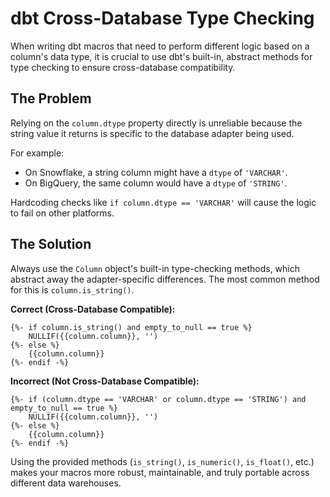 # dbt Cross-Database Type Checking

When writing dbt macros that need to perform different logic based on a column's data type, it is crucial to use dbt's built-in, abstract methods for type checking to ensure cross-database compatibility.

## The Problem

Relying on the `column.dtype` property directly is unreliable because the string value it returns is specific to the database adapter being used.

For example:
- On Snowflake, a string column might have a `dtype` of `'VARCHAR'`.
- On BigQuery, the same column would have a `dtype` of `'STRING'`.

Hardcoding checks like `if column.dtype == 'VARCHAR'` will cause the logic to fail on other platforms.

## The Solution

Always use the `Column` object's built-in type-checking methods, which abstract away the adapter-specific differences. The most common method for this is `column.is_string()`.

**Correct (Cross-Database Compatible):**
```jinja
{%- if column.is_string() and empty_to_null == true %}
    NULLIF({{column.column}}, '')
{%- else %}
    {{column.column}}
{%- endif -%}
```

**Incorrect (Not Cross-Database Compatible):**
```jinja
{%- if (column.dtype == 'VARCHAR' or column.dtype == 'STRING') and empty_to_null == true %}
    NULLIF({{column.column}}, '')
{%- else %}
    {{column.column}}
{%- endif -%}
```

Using the provided methods (`is_string()`, `is_numeric()`, `is_float()`, etc.) makes your macros more robust, maintainable, and truly portable across different data warehouses.